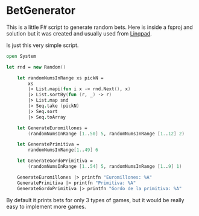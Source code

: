 # BetGenerator

This is a little F# script to generate random bets. Here is inside a fsproj and solution but it was created and usually used from [Linqpad](http://www.linqpad.net/).

Is just this very simple script.

```fsharp
open System

let rnd = new Random()

    let randomNumsInRange xs pickN = 
        xs
        |> List.mapi(fun i x -> rnd.Next(), x)
        |> List.sortBy(fun (r, _) -> r)
        |> List.map snd
        |> Seq.take (pickN)
        |> Seq.sort
        |> Seq.toArray

    let GenerateEuromillones = 
        (randomNumsInRange [1..50] 5, randomNumsInRange [1..12] 2)

    let GeneratePrimitiva = 
        randomNumsInRange[1..49] 6

    let GenerateGordoPrimitiva = 
        (randomNumsInRange [1..54] 5, randomNumsInRange [1..9] 1)

    GenerateEuromillones |> printfn "Euromillones: %A"
    GeneratePrimitiva |> printfn "Primitiva: %A"
    GenerateGordoPrimitiva |> printfn "Gordo de la primitiva: %A"
```

By default it prints bets for only 3 types of games, but it would be really easy to implement more games.